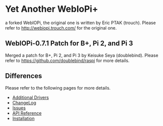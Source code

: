 # Yet Another WebIoPi+

a forked WebIOPi, the original one is written by Eric PTAK (trouch).
Please refer to http://webiopi.trouch.com/ for the original one.


## WebIOPi-0.7.1 Patch for B+, Pi 2, and Pi 3

Merged a patch for B+, Pi 2, and Pi 3 by Keisuke Seya (doublebind).
Please refer to https://github.com/doublebind/raspi for more details.

## Differences

Please refer to the following pages for more details.

* [Additional Drivers](https://github.com/thortex/rpi3-webiopi/wiki/SupportedDevices)
* [ChangeLog](https://github.com/thortex/rpi3-webiopi/wiki/Changelog)
* [Issues](https://github.com/thortex/rpi3-webiopi/wiki/Issues)
* [API Reference](https://thortex.github.io/rpi3-webiopi/)
* [Installation](https://github.com/thortex/rpi3-webiopi/wiki/HowToBuild)
 

